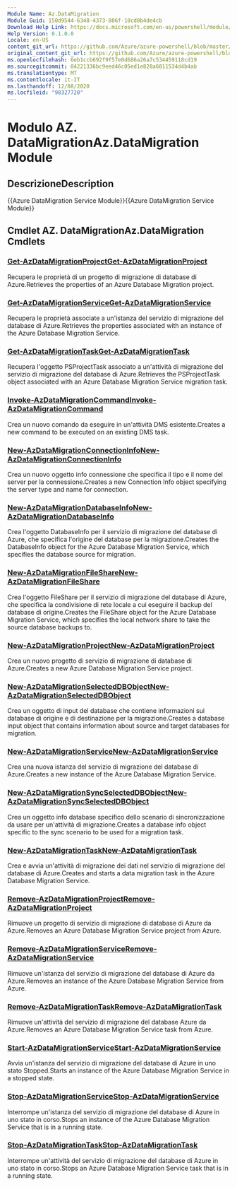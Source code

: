 ```yaml
---
Module Name: Az.DataMigration
Module Guid: 150d9544-6348-4373-806f-10cd0b4de4cb
Download Help Link: https://docs.microsoft.com/en-us/powershell/module/az.datamigration
Help Version: 0.1.0.0
Locale: en-US
content_git_url: https://github.com/Azure/azure-powershell/blob/master/src/DataMigration/DataMigration/help/Az.DataMigration.md
original_content_git_url: https://github.com/Azure/azure-powershell/blob/master/src/DataMigration/DataMigration/help/Az.DataMigration.md
ms.openlocfilehash: 6eb1ccb692f9f57e0d686a26a7c534459118cd19
ms.sourcegitcommit: 04221336bc9eed46c05ed1e828a6811534d4b4ab
ms.translationtype: MT
ms.contentlocale: it-IT
ms.lasthandoff: 12/08/2020
ms.locfileid: "98327720"
---
```

# <span data-ttu-id="c69cb-101">Modulo AZ. DataMigration</span><span class="sxs-lookup"><span data-stu-id="c69cb-101">Az.DataMigration Module</span></span>
## <span data-ttu-id="c69cb-102">Descrizione</span><span class="sxs-lookup"><span data-stu-id="c69cb-102">Description</span></span>
<span data-ttu-id="c69cb-103">{{Azure DataMigration Service Module}}</span><span class="sxs-lookup"><span data-stu-id="c69cb-103">{{Azure DataMigration Service Module}}</span></span>

## <span data-ttu-id="c69cb-104">Cmdlet AZ. DataMigration</span><span class="sxs-lookup"><span data-stu-id="c69cb-104">Az.DataMigration Cmdlets</span></span>
### [<span data-ttu-id="c69cb-105">Get-AzDataMigrationProject</span><span class="sxs-lookup"><span data-stu-id="c69cb-105">Get-AzDataMigrationProject</span></span>](Get-AzDataMigrationProject.md)
<span data-ttu-id="c69cb-106">Recupera le proprietà di un progetto di migrazione di database di Azure.</span><span class="sxs-lookup"><span data-stu-id="c69cb-106">Retrieves the properties of an Azure Database Migration project.</span></span>

### [<span data-ttu-id="c69cb-107">Get-AzDataMigrationService</span><span class="sxs-lookup"><span data-stu-id="c69cb-107">Get-AzDataMigrationService</span></span>](Get-AzDataMigrationService.md)
<span data-ttu-id="c69cb-108">Recupera le proprietà associate a un'istanza del servizio di migrazione del database di Azure.</span><span class="sxs-lookup"><span data-stu-id="c69cb-108">Retrieves the properties associated with an instance of the Azure Database Migration Service.</span></span> 

### [<span data-ttu-id="c69cb-109">Get-AzDataMigrationTask</span><span class="sxs-lookup"><span data-stu-id="c69cb-109">Get-AzDataMigrationTask</span></span>](Get-AzDataMigrationTask.md)
<span data-ttu-id="c69cb-110">Recupera l'oggetto PSProjectTask associato a un'attività di migrazione del servizio di migrazione del database di Azure.</span><span class="sxs-lookup"><span data-stu-id="c69cb-110">Retrieves the PSProjectTask object associated with an Azure Database Migration Service migration task.</span></span>

### [<span data-ttu-id="c69cb-111">Invoke-AzDataMigrationCommand</span><span class="sxs-lookup"><span data-stu-id="c69cb-111">Invoke-AzDataMigrationCommand</span></span>](Invoke-AzDataMigrationCommand.md)
<span data-ttu-id="c69cb-112">Crea un nuovo comando da eseguire in un'attività DMS esistente.</span><span class="sxs-lookup"><span data-stu-id="c69cb-112">Creates a new command to be executed on an existing DMS task.</span></span>

### [<span data-ttu-id="c69cb-113">New-AzDataMigrationConnectionInfo</span><span class="sxs-lookup"><span data-stu-id="c69cb-113">New-AzDataMigrationConnectionInfo</span></span>](New-AzDataMigrationConnectionInfo.md)
<span data-ttu-id="c69cb-114">Crea un nuovo oggetto info connessione che specifica il tipo e il nome del server per la connessione.</span><span class="sxs-lookup"><span data-stu-id="c69cb-114">Creates a new Connection Info object specifying the server type and name for connection.</span></span>

### [<span data-ttu-id="c69cb-115">New-AzDataMigrationDatabaseInfo</span><span class="sxs-lookup"><span data-stu-id="c69cb-115">New-AzDataMigrationDatabaseInfo</span></span>](New-AzDataMigrationDatabaseInfo.md)
<span data-ttu-id="c69cb-116">Crea l'oggetto DatabaseInfo per il servizio di migrazione del database di Azure, che specifica l'origine del database per la migrazione.</span><span class="sxs-lookup"><span data-stu-id="c69cb-116">Creates the DatabaseInfo object for the Azure Database Migration Service, which specifies the database source for migration.</span></span>

### [<span data-ttu-id="c69cb-117">New-AzDataMigrationFileShare</span><span class="sxs-lookup"><span data-stu-id="c69cb-117">New-AzDataMigrationFileShare</span></span>](New-AzDataMigrationFileShare.md)
<span data-ttu-id="c69cb-118">Crea l'oggetto FileShare per il servizio di migrazione del database di Azure, che specifica la condivisione di rete locale a cui eseguire il backup del database di origine.</span><span class="sxs-lookup"><span data-stu-id="c69cb-118">Creates the FileShare object for the Azure Database Migration Service, which specifies the local network share to take the source database backups to.</span></span>

### [<span data-ttu-id="c69cb-119">New-AzDataMigrationProject</span><span class="sxs-lookup"><span data-stu-id="c69cb-119">New-AzDataMigrationProject</span></span>](New-AzDataMigrationProject.md)
<span data-ttu-id="c69cb-120">Crea un nuovo progetto di servizio di migrazione di database di Azure.</span><span class="sxs-lookup"><span data-stu-id="c69cb-120">Creates a new Azure Database Migration Service project.</span></span>

### [<span data-ttu-id="c69cb-121">New-AzDataMigrationSelectedDBObject</span><span class="sxs-lookup"><span data-stu-id="c69cb-121">New-AzDataMigrationSelectedDBObject</span></span>](New-AzDataMigrationSelectedDBObject.md)
<span data-ttu-id="c69cb-122">Crea un oggetto di input del database che contiene informazioni sui database di origine e di destinazione per la migrazione.</span><span class="sxs-lookup"><span data-stu-id="c69cb-122">Creates a database input object that contains information about source and target databases for migration.</span></span>

### [<span data-ttu-id="c69cb-123">New-AzDataMigrationService</span><span class="sxs-lookup"><span data-stu-id="c69cb-123">New-AzDataMigrationService</span></span>](New-AzDataMigrationService.md)
<span data-ttu-id="c69cb-124">Crea una nuova istanza del servizio di migrazione del database di Azure.</span><span class="sxs-lookup"><span data-stu-id="c69cb-124">Creates a new instance of the Azure Database Migration Service.</span></span>

### [<span data-ttu-id="c69cb-125">New-AzDataMigrationSyncSelectedDBObject</span><span class="sxs-lookup"><span data-stu-id="c69cb-125">New-AzDataMigrationSyncSelectedDBObject</span></span>](New-AzDataMigrationSyncSelectedDBObject.md)
<span data-ttu-id="c69cb-126">Crea un oggetto info database specifico dello scenario di sincronizzazione da usare per un'attività di migrazione.</span><span class="sxs-lookup"><span data-stu-id="c69cb-126">Creates a database info object specific to the sync scenario to be used for a migration task.</span></span>

### [<span data-ttu-id="c69cb-127">New-AzDataMigrationTask</span><span class="sxs-lookup"><span data-stu-id="c69cb-127">New-AzDataMigrationTask</span></span>](New-AzDataMigrationTask.md)
<span data-ttu-id="c69cb-128">Crea e avvia un'attività di migrazione dei dati nel servizio di migrazione del database di Azure.</span><span class="sxs-lookup"><span data-stu-id="c69cb-128">Creates and starts a data migration task in the Azure Database Migration Service.</span></span>

### [<span data-ttu-id="c69cb-129">Remove-AzDataMigrationProject</span><span class="sxs-lookup"><span data-stu-id="c69cb-129">Remove-AzDataMigrationProject</span></span>](Remove-AzDataMigrationProject.md)
<span data-ttu-id="c69cb-130">Rimuove un progetto di servizio di migrazione di database di Azure da Azure.</span><span class="sxs-lookup"><span data-stu-id="c69cb-130">Removes an Azure Database Migration Service project from Azure.</span></span>

### [<span data-ttu-id="c69cb-131">Remove-AzDataMigrationService</span><span class="sxs-lookup"><span data-stu-id="c69cb-131">Remove-AzDataMigrationService</span></span>](Remove-AzDataMigrationService.md)
<span data-ttu-id="c69cb-132">Rimuove un'istanza del servizio di migrazione del database di Azure da Azure.</span><span class="sxs-lookup"><span data-stu-id="c69cb-132">Removes an instance of the Azure Database Migration Service from Azure.</span></span>

### [<span data-ttu-id="c69cb-133">Remove-AzDataMigrationTask</span><span class="sxs-lookup"><span data-stu-id="c69cb-133">Remove-AzDataMigrationTask</span></span>](Remove-AzDataMigrationTask.md)
<span data-ttu-id="c69cb-134">Rimuove un'attività del servizio di migrazione del database Azure da Azure.</span><span class="sxs-lookup"><span data-stu-id="c69cb-134">Removes an Azure Database Migration Service task from Azure.</span></span>

### [<span data-ttu-id="c69cb-135">Start-AzDataMigrationService</span><span class="sxs-lookup"><span data-stu-id="c69cb-135">Start-AzDataMigrationService</span></span>](Start-AzDataMigrationService.md)
<span data-ttu-id="c69cb-136">Avvia un'istanza del servizio di migrazione del database di Azure in uno stato Stopped.</span><span class="sxs-lookup"><span data-stu-id="c69cb-136">Starts an instance of the Azure Database Migration Service in a stopped state.</span></span> 

### [<span data-ttu-id="c69cb-137">Stop-AzDataMigrationService</span><span class="sxs-lookup"><span data-stu-id="c69cb-137">Stop-AzDataMigrationService</span></span>](Stop-AzDataMigrationService.md)
<span data-ttu-id="c69cb-138">Interrompe un'istanza del servizio di migrazione del database di Azure in uno stato in corso.</span><span class="sxs-lookup"><span data-stu-id="c69cb-138">Stops an instance of the Azure Database Migration Service that is in a running state.</span></span>

### [<span data-ttu-id="c69cb-139">Stop-AzDataMigrationTask</span><span class="sxs-lookup"><span data-stu-id="c69cb-139">Stop-AzDataMigrationTask</span></span>](Stop-AzDataMigrationTask.md)
<span data-ttu-id="c69cb-140">Interrompe un'attività del servizio di migrazione del database di Azure in uno stato in corso.</span><span class="sxs-lookup"><span data-stu-id="c69cb-140">Stops an  Azure Database Migration Service task that is in a running state.</span></span>

